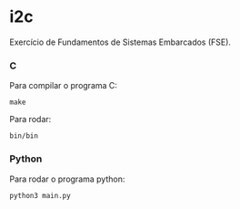 # i2c

Exercício de Fundamentos de Sistemas Embarcados (FSE).


### C
Para compilar o programa C:

```make```

Para rodar:

```bin/bin```

### Python
Para rodar o programa python:

```python3 main.py```
